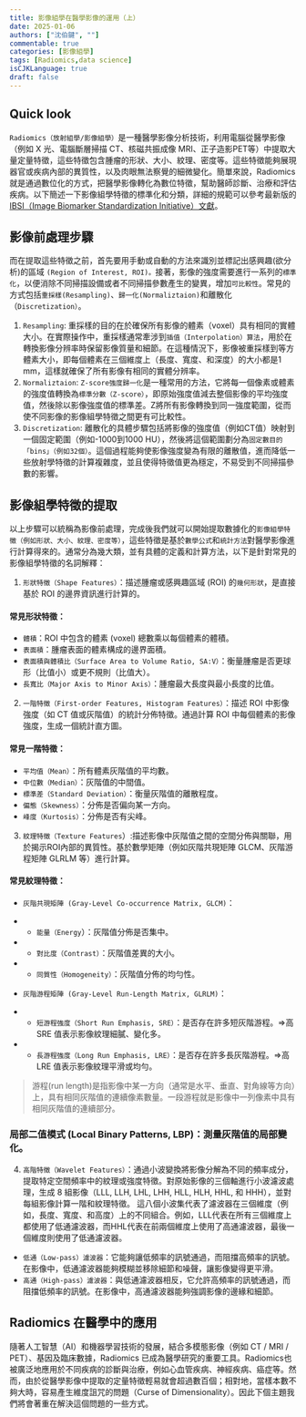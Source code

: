 ```yaml
---
title: 影像組學在醫學影像的運用（上）
date: 2025-01-06
authors: ["沈伯鍵", ""]
commentable: true
categories: [影像組學]
tags: [Radiomics,data science]
isCJKLanguage: true
draft: false
---
```

<!--more-->
## Quick look
`Radiomics（放射組學/影像組學）`是一種醫學影像分析技術，利用電腦從醫學影像（例如 X 光、電腦斷層掃描 CT、核磁共振成像 MRI、正子造影PET等）中提取大量定量特徵，這些特徵包含腫瘤的形狀、大小、紋理、密度等。這些特徵能夠展現器官或疾病內部的異質性，以及肉眼無法察覺的細微變化。簡單來說，Radiomics 就是通過數位化的方式，把醫學影像轉化為數位特徵，幫助醫師診斷、治療和評估疾病。以下簡述一下影像組學特徵的標準化和分類，詳細的規範可以參考最新版的[IBSI（Image Biomarker Standardization Initiative）文獻](https://theibsi.github.io/documentation/)。

## 影像前處理步驟
而在提取這些特徵之前，首先要用手動或自動的方法來識別並標記出感興趣(欲分析)的區域 `(Region of Interest, ROI)。`接著，影像的強度需要進行一系列的`標準化`，以便消除不同掃描設備或者不同掃描參數產生的變異，增加`可比較性`。常見的方式包括`重採樣(Resampling)`、`歸一化(Normaliztaion)`和離散化（`Discretization）`。

1. `Resampling`: 重採樣的目的在於確保所有影像的體素（voxel）具有相同的實體大小。在實際操作中，重採樣通常牽涉到`插值（Interpolation）算法`，用於在轉換影像分辨率時保留影像質量和細節。在這種情況下，影像被重採樣到等方體素大小，即每個體素在三個維度上（長度、寬度、和深度）的大小都是1 mm，這樣就確保了所有影像有相同的實體分辨率。
2. `Normaliztaion`: `Z-score強度歸一化`是一種常用的方法，它將每一個像素或體素的強度值轉換為`標準分數（Z-score）`，即原始強度值減去整個影像的平均強度值，然後除以影像強度值的標準差。Z將所有影像轉換到同一強度範圍，從而使不同影像的影像組學特徵之間更有可比較性。
3. `Discretization`: 離散化的具體步驟包括將影像的強度值（例如CT值）映射到一個固定範圍（例如-1000到1000 HU），然後將這個範圍劃分為`固定數目的「bins」（例如32個）`。這個過程能夠使影像強度變為有限的離散值，進而降低一些放射學特徵的計算複雜度，並且使得特徵值更為穩定，不易受到不同掃描參數的影響。

## 影像組學特徵的提取
以上步驟可以統稱為影像前處理，完成後我們就可以開始提取數據化的`影像組學特徵（例如形狀、大小、紋理、密度等）`，這些特徵是基於`數學公式`和`統計方法`對醫學影像進行計算得來的。通常分為幾大類，並有具體的定義和計算方法，以下是針對常見的影像組學特徵的名詞解釋：
1. `形狀特徵（Shape Features）`：描述腫瘤或感興趣區域 (ROI) 的`幾何形狀`，是直接基於 ROI 的邊界資訊進行計算的。
#### 常見形狀特徵：
- `體積`：ROI 中包含的體素 (voxel) 總數乘以每個體素的體積。
- `表面積`：腫瘤表面的體素構成的邊界面積。
- `表面積與體積比（Surface Area to Volume Ratio, SA:V）`：衡量腫瘤是否更球形（比值小）或更不規則（比值大）。
- `長寬比（Major Axis to Minor Axis）`：腫瘤最大長度與最小長度的比值。


2. `一階特徵（First-order Features, Histogram Features）`：描述 ROI 中影像強度（如 CT 值或灰階值）的統計分佈特徵。通過計算 ROI 中每個體素的影像強度，生成一個統計直方圖。
#### 常見一階特徵：
- `平均值（Mean）`：所有體素灰階值的平均數。
- `中位數（Median）`：灰階值的中間值。
- `標準差（Standard Deviation）`：衡量灰階值的離散程度。
- `偏態（Skewness）`：分佈是否偏向某一方向。
- `峰度（Kurtosis）`：分佈是否有尖峰。

3. `紋理特徵（Texture Features`）:描述影像中灰階值之間的空間分佈與關聯，用於揭示ROI內部的異質性。基於數學矩陣（例如灰階共現矩陣 GLCM、灰階游程矩陣 GLRLM 等）進行計算。
#### 常見紋理特徵：
- `灰階共現矩陣 (Gray-Level Co-occurrence Matrix, GLCM)`：
- - `能量（Energy`）：灰階值分佈是否集中。
- - `對比度（Contrast）`：灰階值差異的大小。
- - `同質性（Homogeneity）`：灰階值分佈的均勻性。
  
- `灰階游程矩陣 (Gray-Level Run-Length Matrix, GLRLM)`：
- - `短游程強度（Short Run Emphasis, SRE）`：是否存在許多短灰階游程。=>高 SRE 值表示影像紋理細膩、變化多。
- - `長游程強度（Long Run Emphasis, LRE）`：是否存在許多長灰階游程。=>高 LRE 值表示影像紋理平滑或均勻。
> 游程(run length)是指影像中某一方向（通常是水平、垂直、對角線等方向）上，具有相同灰階值的連續像素數量。一段游程就是影像中一列像素中具有相同灰階值的連續部分。

### 局部二值模式 (Local Binary Patterns, LBP)：測量灰階值的局部變化。
4. `高階特徵（Wavelet Features）`：通過小波變換將影像分解為不同的頻率成分，提取特定空間頻率中的紋理或強度特徵。對原始影像的三個軸進行小波濾波處理，生成 8 組影像（LLL, LLH, LHL, LHH, HLL, HLH, HHL, 和 HHH），並對每組影像計算一階和紋理特徵。
這八個小波集代表了濾波器在三個維度（例如，長度、寬度、和高度）上的不同組合。例如，LLL代表在所有三個維度上都使用了低通濾波器，而HHL代表在前兩個維度上使用了高通濾波器，最後一個維度則使用了低通濾波器。
- `低通（Low-pass）濾波器`：它能夠讓低頻率的訊號通過，而阻擋高頻率的訊號。在影像中，低通濾波器能夠模糊並移除細節和噪聲，讓影像變得更平滑。
- `高通（High-pass）濾波器`：與低通濾波器相反，它允許高頻率的訊號通過，而阻擋低頻率的訊號。在影像中，高通濾波器能夠強調影像的邊緣和細節。

## Radiomics 在醫學中的應用
隨著人工智慧（AI）和機器學習技術的發展，結合多模態影像（例如 CT / MRI / PET）、基因及臨床數據，Radiomics 已成為醫學研究的重要工具。Radiomics也被廣泛地應用於不同疾病的診斷與治療，例如心血管疾病、神經疾病、癌症等。然而，由於從醫學影像中提取的定量特徵輕易就會超過數百個；相對地，當樣本數不夠大時，容易產生維度詛咒的問題（Curse of Dimensionality）。因此下個主題我們將會著重在解決這個問題的一些方式。


